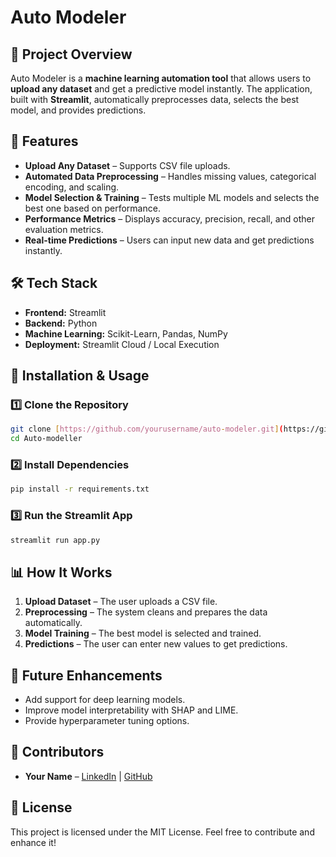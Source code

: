 
# Auto Modeler

## 📌 Project Overview
Auto Modeler is a **machine learning automation tool** that allows users to **upload any dataset** and get a predictive model instantly. The application, built with **Streamlit**, automatically preprocesses data, selects the best model, and provides predictions.

## 🚀 Features
- **Upload Any Dataset** – Supports CSV file uploads.
- **Automated Data Preprocessing** – Handles missing values, categorical encoding, and scaling.
- **Model Selection & Training** – Tests multiple ML models and selects the best one based on performance.
- **Performance Metrics** – Displays accuracy, precision, recall, and other evaluation metrics.
- **Real-time Predictions** – Users can input new data and get predictions instantly.

## 🛠️ Tech Stack
- **Frontend:** Streamlit
- **Backend:** Python
- **Machine Learning:** Scikit-Learn, Pandas, NumPy
- **Deployment:** Streamlit Cloud / Local Execution

## 📂 Installation & Usage
### 1️⃣ Clone the Repository
```bash
git clone [https://github.com/yourusername/auto-modeler.git](https://github.com/Knightkolla/Auto-modeller)
cd Auto-modeller
```

### 2️⃣ Install Dependencies
```bash
pip install -r requirements.txt
```

### 3️⃣ Run the Streamlit App
```bash
streamlit run app.py
```

## 📊 How It Works
1. **Upload Dataset** – The user uploads a CSV file.
2. **Preprocessing** – The system cleans and prepares the data automatically.
3. **Model Training** – The best model is selected and trained.
4. **Predictions** – The user can enter new values to get predictions.

## 🎯 Future Enhancements
- Add support for deep learning models.
- Improve model interpretability with SHAP and LIME.
- Provide hyperparameter tuning options.

## 🤝 Contributors
- **Your Name** – [LinkedIn](www.linkedin.com/in/dhavalakartikeyasomayaji) | [GitHub](https://github.com/Knightkolla)

## 📜 License
This project is licensed under the MIT License. Feel free to contribute and enhance it!

